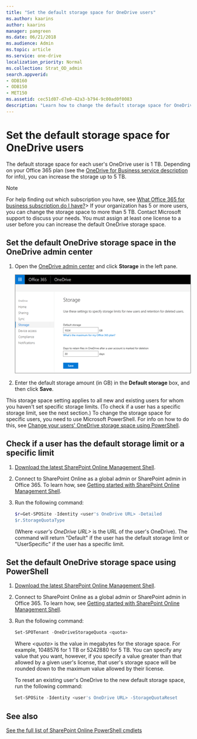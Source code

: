 ```yaml
---
title: "Set the default storage space for OneDrive users"
ms.author: kaarins
author: kaarins
manager: pamgreen
ms.date: 06/21/2018
ms.audience: Admin
ms.topic: article
ms.service: one-drive
localization_priority: Normal
ms.collection: Strat_OD_admin
search.appverid:
- ODB160
- ODB150
- MET150
ms.assetid: cec51d07-d7e0-42a3-b794-9c00ad0f0083
description: "Learn how to change the default storage space for OneDrive users in the OneDrive admin center. "
---
```


# Set the default storage space for OneDrive users

The default storage space for each user's OneDrive user is 1 TB. Depending on your Office 365 plan (see the [OneDrive for Business service description](https://go.microsoft.com/fwlink/?linkid=826071) for info), you can increase the storage up to 5 TB. 
  
> [!NOTE]
> For help finding out which subscription you have, see [What Office 365 for business subscription do I have?](https://support.office.com/article/092252f8-08df-4cdb-a8d2-b8653caa29a1)> If your organization has 5 or more users, you can change the storage space to more than 5 TB. Contact Microsoft support to discuss your needs. You must assign at least one license to a user before you can increase the default OneDrive storage space. 
  
## Set the default OneDrive storage space in the OneDrive admin center

1. Open the [OneDrive admin center](https://admin.onedrive.com/?v=StorageSettings) and click **Storage** in the left pane. 
    
    ![The Storage tab of the OneDrive admin center](media/15942b88-2f71-4c85-87ec-eb14b88f8f93.png)
  
2. Enter the default storage amount (in GB) in the **Default storage** box, and then click **Save**.
    
This storage space setting applies to all new and existing users for whom you haven't set specific storage limits. (To check if a user has a specific storage limit, see the next section.) To change the storage space for specific users, you need to use Microsoft PowerShell. For info on how to do this, see [Change your users' OneDrive storage space using PowerShell](change-user-storage.md). 
  
## Check if a user has the default storage limit or a specific limit

1. [Download the latest SharePoint Online Management Shell](https://go.microsoft.com/fwlink/p/?LinkId=255251).
    
2. Connect to SharePoint Online as a global admin or SharePoint admin in Office 365. To learn how, see [Getting started with SharePoint Online Management Shell](https://go.microsoft.com/fwlink/?linkid=869066).
    
3. Run the following command:
    
      ```PowerShell
      $r=Get-SPOSite -Identity <user's OneDrive URL> -Detailed
      $r.StorageQuotaType
      ```

      (Where  _\<user's OneDrive URL\>_ is the URL of the user's OneDrive). The command will return "Default" if the user has the default storage limit or "UserSpecific" if the user has a specific limit. 
    
## Set the default OneDrive storage space using PowerShell

1. [Download the latest SharePoint Online Management Shell](https://go.microsoft.com/fwlink/p/?LinkId=255251).
    
2. Connect to SharePoint Online as a global admin or SharePoint admin in Office 365. To learn how, see [Getting started with SharePoint Online Management Shell](https://go.microsoft.com/fwlink/?linkid=869066).
    
3. Run the following command:
    
      ```PowerShell
      Set-SPOTenant -OneDriveStorageQuota <quota>
      ```

     Where  _\<quota\>_ is the value in megabytes for the storage space. For example, 1048576 for 1 TB or 5242880 for 5 TB. You can specify any value that you want, however, if you specify a value greater than that allowed by a given user's license, that user's storage space will be rounded down to the maximum value allowed by their license. 
    
    To reset an existing user's OneDrive to the new default storage space, run the following command:
    
      ```PowerShell
      Set-SPOSite -Identity <user's OneDrive URL> -StorageQuotaReset
      ```

## See also
 
[See the full list of SharePoint Online PowerShell cmdlets](https://go.microsoft.com/fwlink/?linkid=869060)

